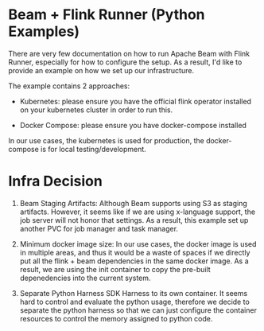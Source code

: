 # Beam + Flink Runner (Python Examples)


There are very few documentation on how to run Apache Beam with Flink Runner, especially for how to configure the setup. As a result, I'd like to provide an example on how we set up our infrastructure.

The example contains 2 approaches:

- Kubernetes:
  please ensure you have the official flink operator installed on your kubernetes cluster in order to run this.

- Docker Compose:
  please ensure you have docker-compose installed


In our use cases, the kubernetes is used for production, the docker-compose is for local testing/development.



# Infra Decision

1. Beam Staging Artifacts: Although Beam supports using S3 as staging artifacts. However, it seems like if we are using x-language support, the job server will not honor that settings. As a result, this example set up another PVC for job manager and task manager.

2. Minimum docker image size: In our use cases, the docker image is used in multiple areas, and thus it would be a waste of spaces if we directly put all the flink + beam dependencies in the same docker image. As a result, we are using the init container to copy the pre-built depenedencies into the current system.

3. Separate Python Harness SDK Harness to its own container.  It seems hard to control and evaluate the python usage, therefore we decide to separate the python harness so that we can just configure the container resources to control the memory assigned to python code.

